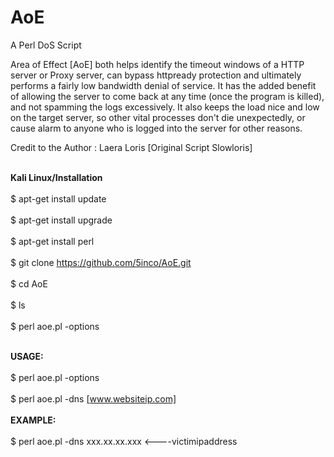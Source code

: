 # AoE
A Perl DoS Script

Area of Effect [AoE] both helps identify the timeout windows of a HTTP server or Proxy server, can bypass httpready protection and ultimately performs a fairly low bandwidth denial of service.  It has the added benefit of allowing the server to come back at any time (once the program is killed), and not spamming the logs excessively.  It also keeps the load nice and low on the target server, so other vital processes don't die unexpectedly, or cause alarm to anyone who is logged into the server for other reasons.

Credit to the Author : Laera Loris [Original Script Slowloris]

<br><b>Kali Linux/Installation</b></br>
<br>$ apt-get install update</br>
<br>$ apt-get install upgrade</br>
<br>$ apt-get install perl</br>
<br>$ git clone https://github.com/5inco/AoE.git</br>
<br>$ cd AoE</br>
<br>$ ls</br>
<br>$ perl aoe.pl -options</br>

<br><b>USAGE:</b></br>
<br>$ perl aoe.pl -options</br>
<br>$ perl aoe.pl -dns [www.websiteip.com]</br>
<br><b>EXAMPLE:</b></br>
<br>$ perl aoe.pl -dns xxx.xx.xx.xxx <----victimipaddress</br>

